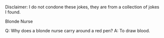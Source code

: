 Disclaimer: I do not condone these jokes, they are from a collection of jokes I found.

Blonde Nurse

Q: Why does a blonde nurse carry around a red pen? 
A: To draw blood.

